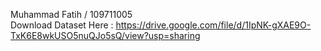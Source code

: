 Muhammad Fatih / 109711005 <br>
Download Dataset Here : https://drive.google.com/file/d/1IpNK-gXAE9O-TxK6E8wkUSO5nuQJo5sQ/view?usp=sharing
